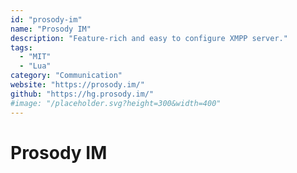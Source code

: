 ```yaml
---
id: "prosody-im"
name: "Prosody IM"
description: "Feature-rich and easy to configure XMPP server."
tags:
  - "MIT"
  - "Lua"
category: "Communication"
website: "https://prosody.im/"
github: "https://hg.prosody.im/"
#image: "/placeholder.svg?height=300&width=400"
---
```


# Prosody IM
